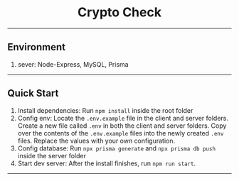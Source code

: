 <h1 align="center">
    <b>Crypto Check</b>
</h1>

---

<h2>
    Environment
</h2>
<ol>
    <li>sever: Node-Express, MySQL, Prisma</li>
</ol>

---

<h2>
    Quick Start
</h2>
<ol>
    <li>Install dependencies: Run <code>npm install</code> inside the root folder</li>
    <li>Config env: Locate the <code>.env.example</code> file in the client and server folders.
    Create a new file called <code>.env</code> in both the client and server folders.
    Copy over the contents of the <code>.env.example</code> files into the newly created <code>.env</code> files.
    Replace the values with your own configuration.</li>
    <li>Config database: Run <code>npx prisma generate</code> and <code>npx prisma db push</code> inside the server folder</li>
    <li>Start dev server: After the install finishes, run <code>npm run start</code>.</li>
</ol>

---
